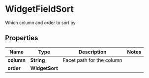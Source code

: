 

# WidgetFieldSort

Which column and order to sort by
## Properties

Name | Type | Description | Notes
------------ | ------------- | ------------- | -------------
**column** | **String** | Facet path for the column | 
**order** | **WidgetSort** |  | 



